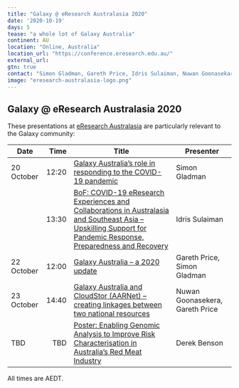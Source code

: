 ```yaml
---
title: "Galaxy @ eResearch Australasia 2020"
date: '2020-10-19'
days: 5
tease: "a whole lot of Galaxy Australia"
continent: AU
location: "Online, Australia"
location_url: "https://conference.eresearch.edu.au/"
external_url:
gtn: true
contact: "Simon Gladman, Gareth Price, Idris Sulaiman, Nuwan Goonasekara, Derek Benson"
image: "eresearch-australasia-logo.png"
---
```


## Galaxy @ eResearch Australasia 2020

These presentations at [eResearch Australasia](https://conference.eresearch.edu.au/) are particularly relevant to the Galaxy community:

| Date | Time | Title | Presenter |
| ---| ---: | --- | --- |
| 20 October | 12:20 | [Galaxy Australia’s role in responding to the COVID-19 pandemic](https://conference.eresearch.edu.au/2020/09/galaxy-australias-role-in-responding-to-the-covid-19-pandemic/) | Simon Gladman |
| | 13:30 | [BoF: COVID-19 eResearch Experiences and Collaborations in Australasia and Southeast Asia – Upskilling Support for Pandemic Response, Preparedness and Recovery](https://conference.eresearch.edu.au/2020/09/covid-19-eresearch-experiences-and-collaborations-in-australasia-and-southeast-asia-upskilling-support-for-pandemic-response-preparedness-and-recovery/) | Idris Sulaiman |
| 22 October | 12:00 | [Galaxy Australia – a 2020 update](https://conference.eresearch.edu.au/2020/09/galaxy-australia-a-2020-update/) | Gareth Price, Simon Gladman |
| 23 October | 14:40 | [Galaxy Australia and CloudStor (AARNet) – creating linkages between two national resources](https://conference.eresearch.edu.au/2020/09/galaxy-australia-and-cloudstor-aarnet-creating-linkages-between-two-national-resources/) | Nuwan Goonasekera, Gareth Price |
| TBD | TBD | [Poster: Enabling Genomic Analysis to Improve Risk Characterisation in Australia’s Red Meat Industry](https://conference.eresearch.edu.au/2020/09/enabling-genomic-analysis-to-improve-risk-characterisation-in-australias-red-meat-industry/) | Derek Benson |

All times are AEDT.

